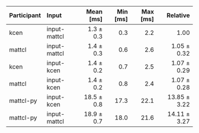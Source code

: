 | Participant | Input | Mean [ms] | Min [ms] | Max [ms] | Relative |
|:---|:---|---:|---:|---:|---:|
| kcen | input-mattcl | 1.3 ± 0.3 | 0.3 | 2.2 | 1.00 |
| mattcl | input-mattcl | 1.4 ± 0.3 | 0.6 | 2.6 | 1.05 ± 0.32 |
| kcen | input-kcen | 1.4 ± 0.2 | 0.7 | 2.5 | 1.07 ± 0.29 |
| mattcl | input-kcen | 1.4 ± 0.2 | 0.8 | 2.4 | 1.07 ± 0.28 |
| mattcl-py | input-kcen | 18.5 ± 0.8 | 17.3 | 22.1 | 13.85 ± 3.22 |
| mattcl-py | input-mattcl | 18.9 ± 0.7 | 18.0 | 21.6 | 14.11 ± 3.27 |
